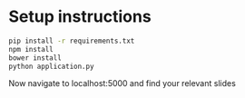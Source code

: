 # Setup instructions

```bash
pip install -r requirements.txt
npm install
bower install
python application.py
```

Now navigate to localhost:5000 and find your relevant slides
